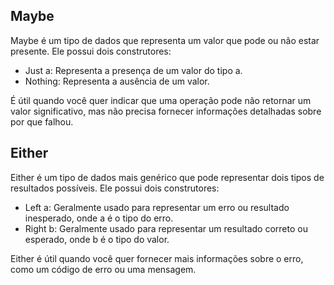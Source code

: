 ## Maybe

Maybe é um tipo de dados que representa um valor que pode ou não estar presente. Ele possui dois construtores:

- Just a: Representa a presença de um valor do tipo a.
- Nothing: Representa a ausência de um valor.

É útil quando você quer indicar que uma operação pode não retornar um valor significativo, mas não precisa fornecer informações detalhadas sobre por que falhou.


## Either

Either é um tipo de dados mais genérico que pode representar dois tipos de resultados possíveis. Ele possui dois construtores:

- Left a: Geralmente usado para representar um erro ou resultado inesperado, onde a é o tipo do erro.
- Right b: Geralmente usado para representar um resultado correto ou esperado, onde b é o tipo do valor.

Either é útil quando você quer fornecer mais informações sobre o erro, como um código de erro ou uma mensagem.
